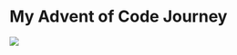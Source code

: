 <h1> My Advent of Code Journey </h1>

![](https://img.shields.io/badge/16%20stars-2024-black?logo=adventofcode&style=for-the-badge)
